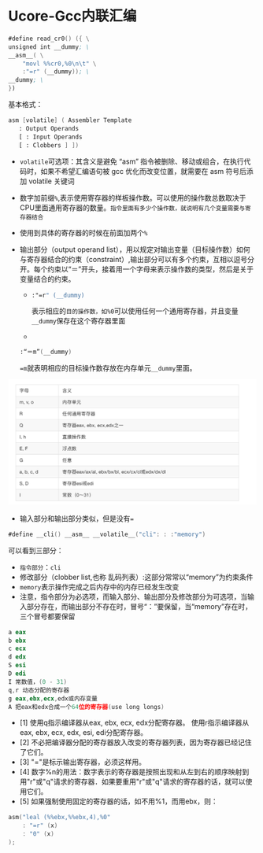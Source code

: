 # Ucore-Gcc内联汇编

~~~asm
#define read_cr0() ({ \
unsigned int __dummy; \
__asm__( \
    "movl %%cr0,%0\n\t" \
    :"=r" (__dummy)); \
__dummy; \
})
~~~

基本格式：

~~~asm
asm [volatile] ( Assembler Template
   : Output Operands
   [ : Input Operands
   [ : Clobbers ] ])
~~~

* `volatile`可选项：其含义是避免 “asm” 指令被删除、移动或组合，在执行代码时，如果不希望汇编语句被 gcc 优化而改变位置，就需要在 asm 符号后添加 volatile 关键词

* 数字加前缀`%`,表示使用寄存器的样板操作数。可以使用的操作数总数取决于CPU里面通用寄存器的数量。`指令里面有多少个操作数，就说明有几个变量需要与寄存器结合`

* 使用到具体的寄存器的时候在前面加两个`%`

* 输出部分（output operand list），用以规定对输出变量（目标操作数）如何与寄存器结合的约束（constraint）,输出部分可以有多个约束，互相以逗号分开。每个约束以“＝”开头，接着用一个字母来表示操作数的类型，然后是关于变量结合的约束。

  * ~~~asm
    :"=r" (__dummy)
    ~~~

    表示相应的`目的操作数，如%0`可以使用任何一个通用寄存器，并且变量`__dummy`保存在这个寄存器里面

    

  * 

    ~~~asm
    :“＝m”(__dummy)
    ~~~

    `=m`就表明相应的目标操作数存放在内存单元`__dummy`里面。

![image-20201202115617604](Ucore-Gcc内联汇编.assets/image-20201202115617604.png)

* 输入部分和输出部分类似，但是没有`=`

~~~asm
#define __cli() __asm__ __volatile__("cli": : :"memory")
~~~

可以看到三部分：

* `指令部分`：`cli`
* 修改部分（clobber list,也称 乱码列表）:这部分常常以“memory”为约束条件
* `memory`表示操作完成之后内存中的内存已经发生改变
* 注意，指令部分为必选项，而输入部分、输出部分及修改部分为可选项，当输入部分存在，而输出部分不存在时，冒号“：”要保留，当“memory”存在时，三个冒号都要保留

~~~asm
a eax
b ebx
c ecx
d edx
S esi
D edi
I 常数值，(0 - 31)
q,r 动态分配的寄存器
g eax,ebx,ecx,edx或内存变量
A 把eax和edx合成一个64位的寄存器(use long longs)
~~~

- [1] 使用q指示编译器从eax, ebx, ecx, edx分配寄存器。 使用r指示编译器从eax, ebx, ecx, edx, esi, edi分配寄存器。
- [2] 不必把编译器分配的寄存器放入改变的寄存器列表，因为寄存器已经记住了它们。
- [3] "="是标示输出寄存器，必须这样用。
- [4] 数字%n的用法：数字表示的寄存器是按照出现和从左到右的顺序映射到用"r"或"q"请求的寄存器．如果要重用"r"或"q"请求的寄存器的话，就可以使用它们。
- [5] 如果强制使用固定的寄存器的话，如不用%1，而用ebx，则：

```c
asm("leal (%%ebx,%%ebx,4),%0"
    : "=r" (x)
    : "0" (x) 
);
```





